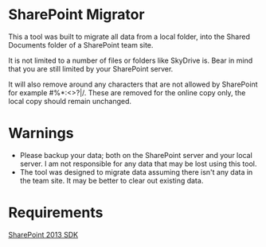 SharePoint Migrator
=========
This a tool was built to migrate all data from a local folder, into the Shared Documents folder of a SharePoint team site. 

It is not limited to a number of files or folders like SkyDrive is. Bear in mind that you are still limited by your SharePoint server.

It will also remove around any characters that are not allowed by SharePoint for example #%*:<>?|/. These are removed for the online copy only, the local copy should remain unchanged. 

Warnings
=========
* Please backup your data; both on the SharePoint server and your local server. I am not responsible for any data that may be lost using this tool.
* The tool was designed to migrate data assuming there isn't any data in the team site. It may be better to clear out existing data.

Requirements
========
[SharePoint 2013 SDK](http://www.microsoft.com/en-us/download/details.aspx?id=30722)